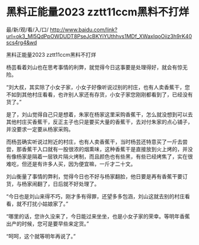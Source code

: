 # 黑料正能量2023 zztt11ccm黑料不打烊

最/新/观/看/入/口/ http://www.baidu.com/link?url=ok3_Ml5QdPpOWDUDT8PseJcBKYiYUthhvs1MDf_XWaxIqoOiiz3h9rK40scs4rg4&wd

黑料正能量2023 zztt11ccm黑料不打烊

杨芸看着刘山也在思考事情的利弊，就觉得今日这事要是处理得好，就会有惊无险。

“刘大叔，其实除了小女子家，小女子好像听说过别的村庄，也有人卖香蕉干，您不如到其他村庄看看，也许别人家还有存货，小女子家您刚刚都看到了，已经没有货了。”

是了，刘山觉得自己只是想着，朱家在杨家这里采购香蕉干，怎么就没想到可以去其他村庄买香蕉干，反正主子也只是要买大量的香蕉干，去对付朱家的点心铺子，并没要求一定要从杨家采购。

而杨芸确实听说过附近的村庄，也有人卖香蕉干，当时杨芸还特意买了一斤去尝尝，那香蕉干入口就有一股很浓的烟熏味，这种香蕉干是直接放到火上烤的，并没有像杨家是隔着一层铁片隔火烤制，而且颜色也有些黑，有些已经烤焦了，实在很难吃，但还是有许多人买，因为便宜嘛，一斤才二十文。

刘山衡量了事情的弊利，觉得今日也不好与杨家翻脸，他日要是再有香蕉干要订货，与杨家闹翻了，日后就不好处理了。

“今日也是刘山来得不巧，刚才多有得罪，还望多多包涵，刘山这就去别的村庄看看，就不打扰小姑娘家了。”

“哪里的话，您许久没来了，今日能过来坐坐，也是小女子家的荣幸。等明年香蕉出产的时候，您可是要早些来定货。”

“呵呵，这个就等明年再说了。”
